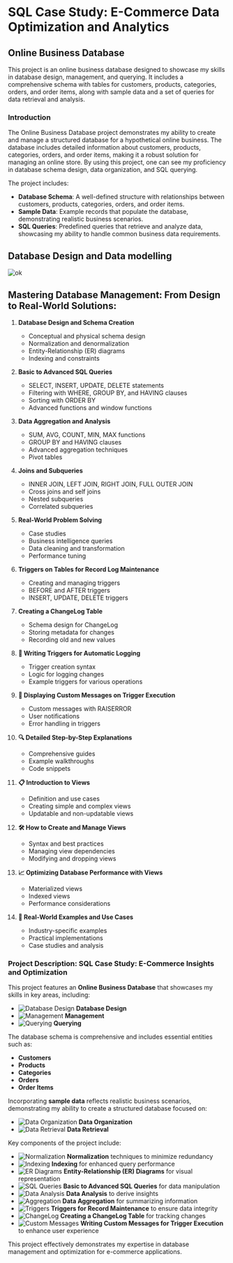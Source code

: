 # SQL Case Study: E-Commerce Data Optimization and Analytics

## Online Business Database

This project is an online business database designed to showcase my skills in database design, management, and querying. It includes a comprehensive schema with tables for customers, products, categories, orders, and order items, along with sample data and a set of queries for data retrieval and analysis.

### Introduction

The Online Business Database project demonstrates my ability to create and manage a structured database for a hypothetical online business. The database includes detailed information about customers, products, categories, orders, and order items, making it a robust solution for managing an online store. By using this project, one can see my proficiency in database schema design, data organization, and SQL querying.

The project includes:
- **Database Schema**: A well-defined structure with relationships between customers, products, categories, orders, and order items.
- **Sample Data**: Example records that populate the database, demonstrating realistic business scenarios.
- **SQL Queries**: Predefined queries that retrieve and analyze data, showcasing my ability to handle common business data requirements.

## Database Design and Data modelling 

![ok](https://github.com/user-attachments/assets/64bd3acd-b26e-40d3-a741-8c6084600f4f)

## **Mastering Database Management: From Design to Real-World Solutions**:

1. **Database Design and Schema Creation**
   - Conceptual and physical schema design
   - Normalization and denormalization
   - Entity-Relationship (ER) diagrams
   - Indexing and constraints

2. **Basic to Advanced SQL Queries**
   - SELECT, INSERT, UPDATE, DELETE statements
   - Filtering with WHERE, GROUP BY, and HAVING clauses
   - Sorting with ORDER BY
   - Advanced functions and window functions

3. **Data Aggregation and Analysis**
   - SUM, AVG, COUNT, MIN, MAX functions
   - GROUP BY and HAVING clauses
   - Advanced aggregation techniques
   - Pivot tables

4. **Joins and Subqueries**
   - INNER JOIN, LEFT JOIN, RIGHT JOIN, FULL OUTER JOIN
   - Cross joins and self joins
   - Nested subqueries
   - Correlated subqueries

5. **Real-World Problem Solving**
   - Case studies
   - Business intelligence queries
   - Data cleaning and transformation
   - Performance tuning

6. **Triggers on Tables for Record Log Maintenance**
   - Creating and managing triggers
   - BEFORE and AFTER triggers
   - INSERT, UPDATE, DELETE triggers

7. **Creating a ChangeLog Table**
   - Schema design for ChangeLog
   - Storing metadata for changes
   - Recording old and new values

8. **🔄 Writing Triggers for Automatic Logging**
   - Trigger creation syntax
   - Logic for logging changes
   - Example triggers for various operations

9. **📝 Displaying Custom Messages on Trigger Execution**
   - Custom messages with RAISERROR
   - User notifications
   - Error handling in triggers

10. **🔍 Detailed Step-by-Step Explanations**
    - Comprehensive guides
    - Example walkthroughs
    - Code snippets

11. **📋 Introduction to Views**
    - Definition and use cases
    - Creating simple and complex views
    - Updatable and non-updatable views

12. **🛠️ How to Create and Manage Views**
    - Syntax and best practices
    - Managing view dependencies
    - Modifying and dropping views

13. **📈 Optimizing Database Performance with Views**
    - Materialized views
    - Indexed views
    - Performance considerations

14. **🧩 Real-World Examples and Use Cases**
    - Industry-specific examples
    - Practical implementations
    - Case studies and analysis
 
### Project Description: SQL Case Study: E-Commerce Insights and Optimization

This project features an **Online Business Database** that showcases my skills in key areas, including:

- ![Database Design](https://img.shields.io/badge/Database%20Design-blue) **Database Design**
- ![Management](https://img.shields.io/badge/Management-green) **Management**
- ![Querying](https://img.shields.io/badge/Querying-orange) **Querying**

The database schema is comprehensive and includes essential entities such as:

- **Customers**
- **Products**
- **Categories**
- **Orders**
- **Order Items**

Incorporating **sample data** reflects realistic business scenarios, demonstrating my ability to create a structured database focused on:

- ![Data Organization](https://img.shields.io/badge/Data%20Organization-yellow) **Data Organization**
- ![Data Retrieval](https://img.shields.io/badge/Data%20Retrieval-lightgrey) **Data Retrieval**

Key components of the project include:

- ![Normalization](https://img.shields.io/badge/Normalization-blue) **Normalization** techniques to minimize redundancy
- ![Indexing](https://img.shields.io/badge/Indexing-purple) **Indexing** for enhanced query performance
- ![ER Diagrams](https://img.shields.io/badge/ER%20Diagrams-red) **Entity-Relationship (ER) Diagrams** for visual representation
- ![SQL Queries](https://img.shields.io/badge/SQL%20Queries-green) **Basic to Advanced SQL Queries** for data manipulation
- ![Data Analysis](https://img.shields.io/badge/Data%20Analysis-orange) **Data Analysis** to derive insights
- ![Aggregation](https://img.shields.io/badge/Aggregation-red) **Data Aggregation** for summarizing information
- ![Triggers](https://img.shields.io/badge/Triggers-yellow) **Triggers for Record Maintenance** to ensure data integrity
- ![ChangeLog](https://img.shields.io/badge/ChangeLog-lightgrey) **Creating a ChangeLog Table** for tracking changes
- ![Custom Messages](https://img.shields.io/badge/Custom%20Messages-blue) **Writing Custom Messages for Trigger Execution** to enhance user experience

This project effectively demonstrates my expertise in database management and optimization for e-commerce applications.
